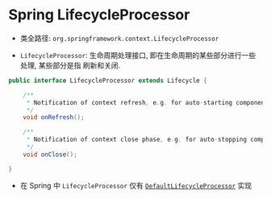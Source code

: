 # Spring LifecycleProcessor 
- 类全路径: `org.springframework.context.LifecycleProcessor`

- `LifecycleProcessor`: 生命周期处理接口, 即在生命周期的某些部分进行一些处理, 某些部分是指 刷新和关闭. 


```java
public interface LifecycleProcessor extends Lifecycle {

	/**
	 * Notification of context refresh, e.g. for auto-starting components.
	 */
	void onRefresh();

	/**
	 * Notification of context close phase, e.g. for auto-stopping components.
	 */
	void onClose();

}
```


- 在 Spring 中 `LifecycleProcessor` 仅有 [`DefaultLifecycleProcessor`](./Spring-DefaultLifecycleProcessor.md) 实现